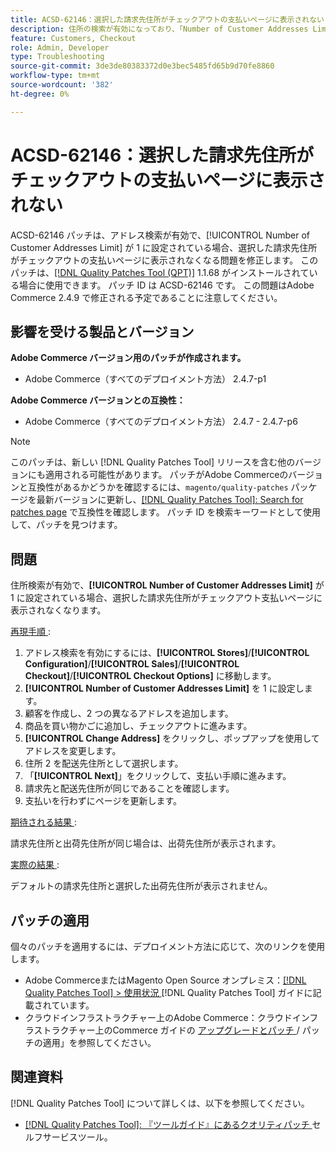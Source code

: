 ```yaml
---
title: ACSD-62146：選択した請求先住所がチェックアウトの支払いページに表示されない
description: 住所の検索が有効になっており、「Number of Customer Addresses Limit」が 1 に設定されている場合、選択した請求先住所がチェックアウトの支払いページに表示されなくなるAdobe Commerceの問題を修正するために、ACSD-62146 パッチを適用してください。
feature: Customers, Checkout
role: Admin, Developer
type: Troubleshooting
source-git-commit: 3de3de80383372d0e3bec5485fd65b9d70fe8860
workflow-type: tm+mt
source-wordcount: '382'
ht-degree: 0%

---
```



# ACSD-62146：選択した請求先住所がチェックアウトの支払いページに表示されない

ACSD-62146 パッチは、アドレス検索が有効で、[!UICONTROL Number of Customer Addresses Limit] が 1 に設定されている場合、選択した請求先住所がチェックアウトの支払いページに表示されなくなる問題を修正します。 このパッチは、[[!DNL Quality Patches Tool (QPT)]](/help/tools/quality-patches-tool/quality-patches-tool-to-self-serve-quality-patches.md) 1.1.68 がインストールされている場合に使用できます。 パッチ ID は ACSD-62146 です。 この問題はAdobe Commerce 2.4.9 で修正される予定であることに注意してください。

## 影響を受ける製品とバージョン

**Adobe Commerce バージョン用のパッチが作成されます。**

* Adobe Commerce（すべてのデプロイメント方法） 2.4.7-p1

**Adobe Commerce バージョンとの互換性：**

* Adobe Commerce（すべてのデプロイメント方法） 2.4.7 - 2.4.7-p6

>[!NOTE]
>
>このパッチは、新しい [!DNL Quality Patches Tool] リリースを含む他のバージョンにも適用される可能性があります。 パッチがAdobe Commerceのバージョンと互換性があるかどうかを確認するには、`magento/quality-patches` パッケージを最新バージョンに更新し、[[!DNL Quality Patches Tool]: Search for patches page](https://experienceleague.adobe.com/tools/commerce-quality-patches/index.html) で互換性を確認します。 パッチ ID を検索キーワードとして使用して、パッチを見つけます。

## 問題

住所検索が有効で、**[!UICONTROL Number of Customer Addresses Limit]** が 1 に設定されている場合、選択した請求先住所がチェックアウト支払いページに表示されなくなります。

<u> 再現手順 </u>:

1. アドレス検索を有効にするには、**[!UICONTROL Stores]**/**[!UICONTROL Configuration]**/**[!UICONTROL Sales]**/**[!UICONTROL Checkout]**/**[!UICONTROL Checkout Options]** に移動します。
1. **[!UICONTROL Number of Customer Addresses Limit]** を 1 に設定します。
1. 顧客を作成し、2 つの異なるアドレスを追加します。
1. 商品を買い物かごに追加し、チェックアウトに進みます。
1. **[!UICONTROL Change Address]** をクリックし、ポップアップを使用してアドレスを変更します。
1. 住所 2 を配送先住所として選択します。
1. 「**[!UICONTROL Next]**」をクリックして、支払い手順に進みます。
1. 請求先と配送先住所が同じであることを確認します。
1. 支払いを行わずにページを更新します。

<u> 期待される結果 </u>:

請求先住所と出荷先住所が同じ場合は、出荷先住所が表示されます。

<u> 実際の結果 </u>:

デフォルトの請求先住所と選択した出荷先住所が表示されません。

## パッチの適用

個々のパッチを適用するには、デプロイメント方法に応じて、次のリンクを使用します。

* Adobe CommerceまたはMagento Open Source オンプレミス：[[!DNL Quality Patches Tool] > 使用状況 ](/help/tools/quality-patches-tool/usage.md) [!DNL Quality Patches Tool] ガイドに記載されています。
* クラウドインフラストラクチャー上のAdobe Commerce：クラウドインフラストラクチャー上のCommerce ガイドの [ アップグレードとパッチ ](https://experienceleague.adobe.com/docs/commerce-cloud-service/user-guide/develop/upgrade/apply-patches.html)/ パッチの適用」を参照してください。

## 関連資料

[!DNL Quality Patches Tool] について詳しくは、以下を参照してください。

* [[!DNL Quality Patches Tool]: 『ツールガイド』にあるクオリティパッチ ](/help/tools/quality-patches-tool/quality-patches-tool-to-self-serve-quality-patches.md) セルフサービスツール。
